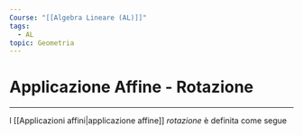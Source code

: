 ```yaml
---
Course: "[[Algebra Lineare (AL)]]"
tags:
  - AL
topic: Geometria
---
```

# Applicazione Affine - Rotazione
---
l [[Applicazioni affini|applicazione affine]] _rotazione_ è definita come segue

